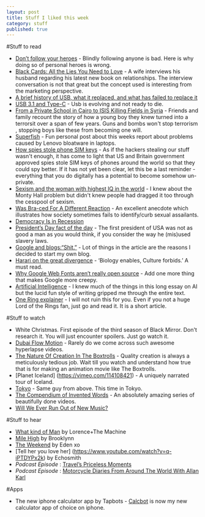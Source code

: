 ```yaml
---
layout: post
title: Stuff I liked this week
category: stuff  
published: true 
---
```


#Stuff to read  
- [Don’t follow your heroes](http://justinjackson.ca/heroes/) - Blindly following anyone is bad. Here is why doing so of personal heroes is wrong.
- [Black Cards: All the Lies You Need to Love](http://www.fsgworkinprogress.com/2015/02/black-cards-all-the-lies-you-need-to-love/) - A wife interviews his husband regarding his latest new book on relationships. The interview conversation is not that great but the concept used is interesting from the marketing perspective. 
- [A brief history of USB, what it replaced, and what has failed to replace it](http://arstechnica.com/gadgets/2014/08/a-brief-history-of-usb-what-it-replaced-and-what-has-failed-to-replace-it/) 
- [USB 3.1 and Type-C](http://arstechnica.com/gadgets/2015/01/usb-3-1-and-type-c-the-only-stuff-at-ces-that-everyone-is-going-to-use/) - Usb is evolving and not ready to die. 
- [From a Private School in Cairo to ISIS Killing Fields in Syria](http://www.nytimes.com/2015/02/19/world/middleeast/from-a-private-school-in-cairo-to-isis-killing-fields-in-syria-video.html?_r=0) - Friends and family recount the story of how a young boy they knew turned into a terrorsit over a span of few years. Guns and bombs won't stop terrorism , stopping boys like these from becoming one will. 
- [Superfish](http://verynicewebsite.net/2015/02/superfish/) - Fun personal post about this weeks report about problems caused by Lenovo bloatware in laptops.  
- [How spies stole phone SIM keys](https://firstlook.org/theintercept/2015/02/19/great-sim-heist/) - As if the hackers stealing our stuff wasn't enough, it has come to light that US and Britain government approved spies stole SIM keys of phones around the world so that they could spy better. If it has not yet been clear, let this be a last reminder - everything that you do digitally has a potential to become somehow un-private.  
- [Sexism and the woman with highest IQ in the world](http://priceonomics.com/the-time-everyone-corrected-the-worlds-smartest/) - I knew about the Monty Hall problem but didn't knew people had dragged it too through the cesspool of sexism.
- [Was Bra-ced For A Different Reaction](http://notalwayslearning.com/was-bra-ced-for-a-different-reaction/36792) - An excellent anecdote which illustrates how society sometimes fails to identify/curb sexual assailants.          
- [Democracy Is in Recession](http://www.nytimes.com/2015/02/18/opinion/thomas-friedman-democracy-is-in-recession.html)
- [President’s Day fact of the day](http://marginalrevolution.com/marginalrevolution/2015/02/presidents-day-fact-of-the-day.html) -  The first president of USA was not as good a man as you would think, if you consider the way he (mis)used slavery laws.
- [Google and blogs:“Shit.”](http://www.marco.org/2015/02/16/google-and-blogs-shit) - Lot of things in the article are the reasons I decided to start my own blog.
- [Harari on the great divergence](http://lukemuehlhauser.com/harari-on-the-great-divergence/) - ‘Biology enables, Culture forbids.’ A must read.
- [Why Google Web Fonts aren’t really open source](http://typographyforlawyers.com/why-google-web-fonts-arent-really-open-source.html) - Add one more thing that makes Google more creepy.  
- [Artificial Intelligence](http://waitbutwhy.com/2015/01/artificial-intelligence-revolution-1.html) - I knew much of the things in this long essay on AI but the lucid fun style of writing gripped me through the entire text.   
- [One Ring explainer](http://kottke.org/15/02/lotrs-one-ring-explainer) - I will not ruin this for you. Even if you not a huge Lord of the Rings fan, just go and read it. It is a short article.
  
#Stuff to watch    
- White Christmas. First episode of the third season of Black Mirror. Don't research it. You will just encounter spoilers. Just go watch it.
- [Dubai Flow Motion](https://vimeo.com/117770305) - Rarely do we come across such awesome hyperlapse videos.    
- [The Nature Of Creation In The Boxtrolls](https://www.youtube.com/watch?v=gYFNsXlbVto#t=141) - Quality creation is always a meticulously tedious job. Wait till you watch and understand how true that is for making an animation movie like The Boxtrolls.
- [Planet Iceland] (https://vimeo.com/114108421) - A uniquely narrated tour of Iceland.  
- [Tokyo](https://vimeo.com/94579777) - Same guy from above. This time in Tokyo.   
- [The Compendium of Invented Words](https://www.youtube.com/playlist?list=PLCXinA-ukN0rxft8oNal97bH3FfRzSZXZ) - An absolutely amazing series of beautifully done videos.     
- [Will We Ever Run Out of New Music?](https://www.youtube.com/watch?v=DAcjV60RnRw)

#Stuff to hear  
- [What kind of Man](https://www.youtube.com/watch?v=XgeKHTcufLY) by Lorence+The Machine
- [Mile High](https://www.youtube.com/watch?v=KR2a3tg6V0g) by Brooklynn    
- [The Weekend](https://www.youtube.com/watch?v=ECFSNeQjRuM) by Eden xo
- [Tell her you love her] (https://www.youtube.com/watch?v=q-iPTDYPx2k) by Echosmith    
- _Podcast Episode_ : [Travel’s Priceless Moments](http://thebudgetmindedtraveler.com/story-time-travels-priceless-moments/)   
- _Podcast Episode_ : [Motorcycle Diaries From Around The World With Allan Karl](http://www.extrapackofpeanuts.com/allan-karl/)    
        
#Apps  
- The new iphone calculator app by Tapbots - [Calcbot](https://itunes.apple.com/in/app/calcbot-intelligent-calculator/id376694347?mt=8) is now my new calculator app of choice on iphone.   